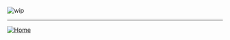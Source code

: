 ![wip](http://files.softicons.com/download/system-icons/nano-icon-set-by-freeman/png/128/Folder%20-%20Work%20in%20Progress.png)

***
[![Home][img_home]][href_home]
<!-- Definizione dei link per la navigazione -->
[href_home]: <https://groppedev.github.io/java-getting-started/>
[img_home]: <http://files.softicons.com/download/toolbar-icons/soft-icons-by-lokas-software/png/48x48/0007-home.png>
